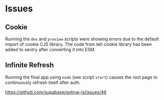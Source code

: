 # Issues

## Cookie

Running the `dev` and `preview` scripts were showing errors due to the default import of cookie CJS library. The code from teh cookie library has been added to sentry after converting it into ESM.

## Infinite Refresh

Running the final app using `node` (see script `start`) causes the root page to continuously refresh itself after auth.

https://github.com/supabase/gotrue-js/issues/46

